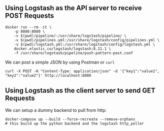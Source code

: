 ## Using Logstash as the API server to receive POST Requests

```shell
docker run --rm -it \
    -p 8080:8080 \
    -v $(pwd)/pipeline/:/usr/share/logstash/pipeline/ \
    -v $(pwd)/pipelines.yml:/usr/share/logstash/config/pipelines.yml \
    -v $(pwd)/logstash.yml:/usr/share/logstash/config/logstash.yml \
    docker.elastic.co/logstash/logstash:8.11.1 \
    -f /usr/share/logstash/pipeline/push-pattern-post.conf
```

We can post a simple JSON by using Postman or `curl`

```shell
curl -X POST -H "Content-Type: application/json" -d '{"key1":"value1", "key2":"value2"}' http://localhost:8080

```

## Using Logstash as the client server to send GET Requests

We can setup a dummy backend to pull from http:

```shell
docker-compose up --build --force-recreate --remove-orphans
# this build up the python backend and the logstash http_poller
```
